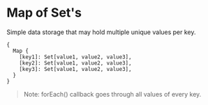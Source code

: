 # Map of Set's

Simple data storage that may hold multiple unique values per key.
```
{
  Map {
    [key1]: Set[value1, value2, value3],
    [key2]: Set[value1, value2, value3],
    [key3]: Set[value1, value2, value3],
  }
}
```
> Note: forEach() callback goes through all values of every key.
